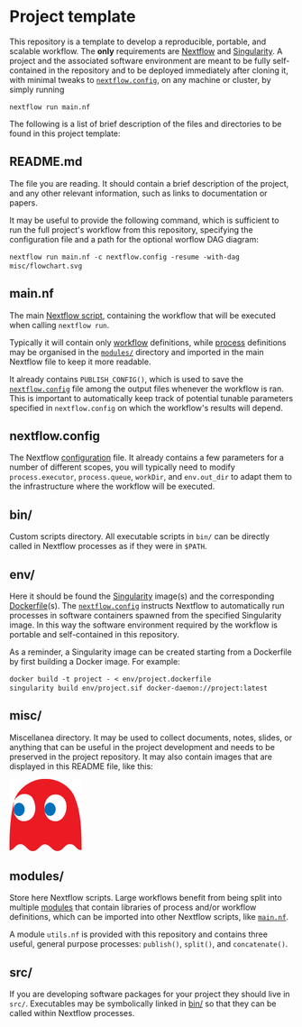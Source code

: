 # Project template

This repository is a template to develop a reproducible, portable, and scalable workflow. The **only** requirements are [Nextflow](https://www.nextflow.io) and [Singularity](https://apptainer.org). A project and the associated software environment are meant to be fully self-contained in the repository and to be deployed immediately after cloning it, with minimal tweaks to [`nextflow.config`](#nextflowconfig), on any machine or cluster, by simply running

```
nextflow run main.nf
```

The following is a list of brief description of the files and directories to be found in this project template:

## README.md

The file you are reading. It should contain a brief description of the project, and any other relevant information, such as links to documentation or papers.

It may be useful to provide the following command, which is sufficient to run the full project's workflow from this repository, specifying the configuration file and a path for the optional worflow DAG diagram:


```
nextflow run main.nf -c nextflow.config -resume -with-dag misc/flowchart.svg
```

## main.nf

The main [Nextflow script](https://www.nextflow.io/docs/latest/script.html), containing the workflow that will be executed when calling `nextflow run`.

Typically it will contain only [workflow](https://www.nextflow.io/docs/latest/workflow.html) definitions, while [process](https://www.nextflow.io/docs/latest/process.html) definitions may be organised in the [`modules/`](#modules/) directory and imported in the main Nextflow file to keep it more readable.

It already contains `PUBLISH_CONFIG()`, which is used to save the [`nextflow.config`](#nextflowconfig) file among the output files whenever the workflow is ran. This is important to automatically keep track of potential tunable parameters specified in `nextflow.config` on which the workflow's results will depend.

## nextflow.config

The Nextflow [configuration](https://www.nextflow.io/docs/latest/config.html) file.
It already contains a few parameters for a number of different scopes, you will typically need to modify `process.executor`, `process.queue`, `workDir`, and `env.out_dir` to adapt them to the infrastructure where the workflow will be executed.

## bin/

Custom scripts directory.
All executable scripts in `bin/` can be directly called in Nextflow processes as if they were in `$PATH`.

## env/

Here it should be found the [Singularity](https://docs.sylabs.io/guides/latest/user-guide/) image(s) and the corresponding [Dockerfile](https://docs.docker.com/engine/reference/builder/)(s).
The [`nextflow.config`](#nextflowconfig) instructs Nextflow to automatically run processes in software containers spawned from the specified Singularity image.
In this way the software environment required by the workflow is portable and self-contained in this repository.

As a reminder, a Singularity image can be created starting from a Dockerfile by first building a Docker image. For example:

```
docker build -t project - < env/project.dockerfile
singularity build env/project.sif docker-daemon://project:latest
```

## misc/

Miscellanea directory. It may be used to collect documents, notes, slides, or anything that can be useful in the project development and needs to be preserved in the project repository.
It may also contain images that are displayed in this README file, like this:

<img src="misc/img.png" alt="drawing" width="128"/>

## modules/

Store here Nextflow scripts. Large workflows benefit from being split into multiple [modules](https://training.nextflow.io/basic_training/modules/) that contain libraries of process and/or workflow definitions, which can be imported into other Nextflow scripts, like [`main.nf`](#main.nf).

A module `utils.nf` is provided with this repository and contains three useful, general purpose processes: `publish()`, `split()`, and `concatenate()`.

## src/

If you are developing software packages for your project they should live in `src/`. Executables may be symbolically linked in [bin/](#bin) so that they can be called within Nextflow processes.
